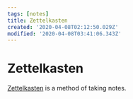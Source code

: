 ```yaml
---
tags: [notes]
title: Zettelkasten
created: '2020-04-08T02:12:50.029Z'
modified: '2020-04-08T03:41:06.343Z'
---
```


# Zettelkasten

[Zettelkasten](https://zettelkasten.de/posts/overview/) is a method of taking notes.

